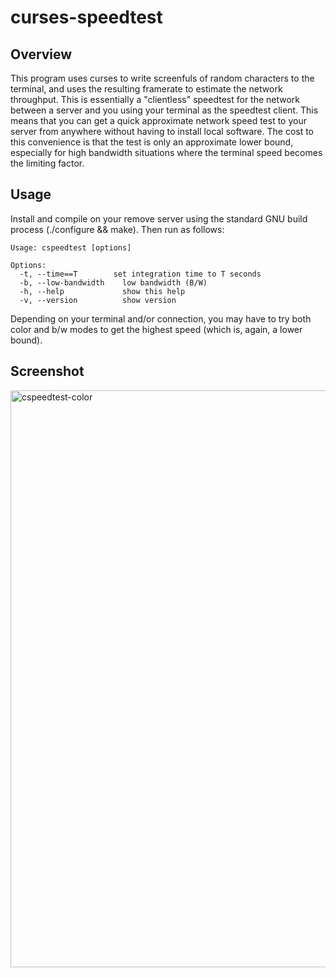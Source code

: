 # curses-speedtest

## Overview

This program uses curses to write screenfuls of random characters to the terminal, and uses the resulting framerate to estimate the network throughput. This is essentially a "clientless" speedtest for the network between a server and you using your terminal as the speedtest client. This means that you can get a quick approximate network speed test to your server from anywhere without having to install local software. The cost to this convenience is that the test is only an approximate lower bound, especially for high bandwidth situations where the terminal speed becomes the limiting factor.

## Usage

Install and compile on your remove server using the standard GNU build process (./configure && make). Then run as follows:

```
Usage: cspeedtest [options]

Options:
  -t, --time==T        set integration time to T seconds
  -b, --low-bandwidth    low bandwidth (B/W)
  -h, --help             show this help
  -v, --version          show version
```

Depending on your terminal and/or connection, you may have to try both color and b/w modes to get the highest speed (which is, again, a lower bound).

## Screenshot

<img width="923" alt="cspeedtest-color" src="https://user-images.githubusercontent.com/660566/147842191-f486bfaa-2f5c-4466-a19b-7e73e34e956f.png">
